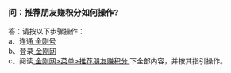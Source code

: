 ### 问：推荐朋友赚积分如何操作?

答：请按以下步骤操作：<br>
a、连通[ 金刚号 ](https://a2zitpro.github.io/web/金刚号)<br>
b、登录[ 金刚网 ](https://www.atozitpro.net/zh/)<br>
c、阅读[ 金刚网>菜单>推荐朋友赚积分 ](https://www.atozitpro.net/zh/my-account/refer-friend/)下全部内容，并按其指引操作。<br>

